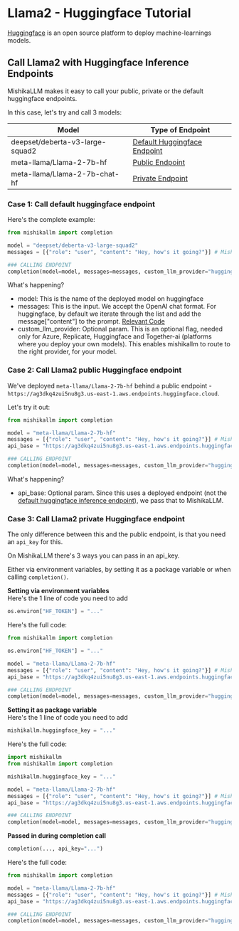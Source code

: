 # Llama2 - Huggingface Tutorial 
[Huggingface](https://huggingface.co/) is an open source platform to deploy machine-learnings models. 

## Call Llama2 with Huggingface Inference Endpoints 
MishikaLLM makes it easy to call your public, private or the default huggingface endpoints. 

In this case, let's try and call 3 models:  

| Model                                   | Type of Endpoint |
| --------------------------------------- | ---------------- |
| deepset/deberta-v3-large-squad2         | [Default Huggingface Endpoint](#case-1-call-default-huggingface-endpoint) |
| meta-llama/Llama-2-7b-hf                | [Public Endpoint](#case-2-call-llama2-public-huggingface-endpoint)              |
| meta-llama/Llama-2-7b-chat-hf           | [Private Endpoint](#case-3-call-llama2-private-huggingface-endpoint)             |

### Case 1: Call default huggingface endpoint

Here's the complete example:

```python
from mishikallm import completion 

model = "deepset/deberta-v3-large-squad2"
messages = [{"role": "user", "content": "Hey, how's it going?"}] # MishikaLLM follows the OpenAI format 

### CALLING ENDPOINT
completion(model=model, messages=messages, custom_llm_provider="huggingface")
```

What's happening? 
- model: This is the name of the deployed model on huggingface 
- messages: This is the input. We accept the OpenAI chat format. For huggingface, by default we iterate through the list and add the message["content"] to the prompt. [Relevant Code](https://github.com/BerriAI/mishikallm/blob/6aff47083be659b80e00cb81eb783cb24db2e183/mishikallm/llms/huggingface_restapi.py#L46)
- custom_llm_provider: Optional param. This is an optional flag, needed only for Azure, Replicate, Huggingface and Together-ai (platforms where you deploy your own models). This enables mishikallm to route to the right provider, for your model. 

### Case 2: Call Llama2 public Huggingface endpoint

We've deployed `meta-llama/Llama-2-7b-hf` behind a public endpoint - `https://ag3dkq4zui5nu8g3.us-east-1.aws.endpoints.huggingface.cloud`.

Let's try it out: 
```python
from mishikallm import completion 

model = "meta-llama/Llama-2-7b-hf"
messages = [{"role": "user", "content": "Hey, how's it going?"}] # MishikaLLM follows the OpenAI format 
api_base = "https://ag3dkq4zui5nu8g3.us-east-1.aws.endpoints.huggingface.cloud"

### CALLING ENDPOINT
completion(model=model, messages=messages, custom_llm_provider="huggingface", api_base=api_base)
```

What's happening? 
- api_base: Optional param. Since this uses a deployed endpoint (not the [default huggingface inference endpoint](https://github.com/BerriAI/mishikallm/blob/6aff47083be659b80e00cb81eb783cb24db2e183/mishikallm/llms/huggingface_restapi.py#L35)), we pass that to MishikaLLM. 

### Case 3: Call Llama2 private Huggingface endpoint

The only difference between this and the public endpoint, is that you need an `api_key` for this. 

On MishikaLLM there's 3 ways you can pass in an api_key. 

Either via environment variables, by setting it as a package variable or when calling `completion()`. 

**Setting via environment variables**  
Here's the 1 line of code you need to add 
```python
os.environ["HF_TOKEN"] = "..."
```

Here's the full code: 
```python
from mishikallm import completion 

os.environ["HF_TOKEN"] = "..."

model = "meta-llama/Llama-2-7b-hf"
messages = [{"role": "user", "content": "Hey, how's it going?"}] # MishikaLLM follows the OpenAI format 
api_base = "https://ag3dkq4zui5nu8g3.us-east-1.aws.endpoints.huggingface.cloud"

### CALLING ENDPOINT
completion(model=model, messages=messages, custom_llm_provider="huggingface", api_base=api_base)
```

**Setting it as package variable**  
Here's the 1 line of code you need to add 
```python
mishikallm.huggingface_key = "..."
```

Here's the full code: 
```python
import mishikallm
from mishikallm import completion 

mishikallm.huggingface_key = "..."

model = "meta-llama/Llama-2-7b-hf"
messages = [{"role": "user", "content": "Hey, how's it going?"}] # MishikaLLM follows the OpenAI format 
api_base = "https://ag3dkq4zui5nu8g3.us-east-1.aws.endpoints.huggingface.cloud"

### CALLING ENDPOINT
completion(model=model, messages=messages, custom_llm_provider="huggingface", api_base=api_base)
```

**Passed in during completion call**  
```python
completion(..., api_key="...")
```

Here's the full code: 

```python
from mishikallm import completion 

model = "meta-llama/Llama-2-7b-hf"
messages = [{"role": "user", "content": "Hey, how's it going?"}] # MishikaLLM follows the OpenAI format 
api_base = "https://ag3dkq4zui5nu8g3.us-east-1.aws.endpoints.huggingface.cloud"

### CALLING ENDPOINT
completion(model=model, messages=messages, custom_llm_provider="huggingface", api_base=api_base, api_key="...")
```

